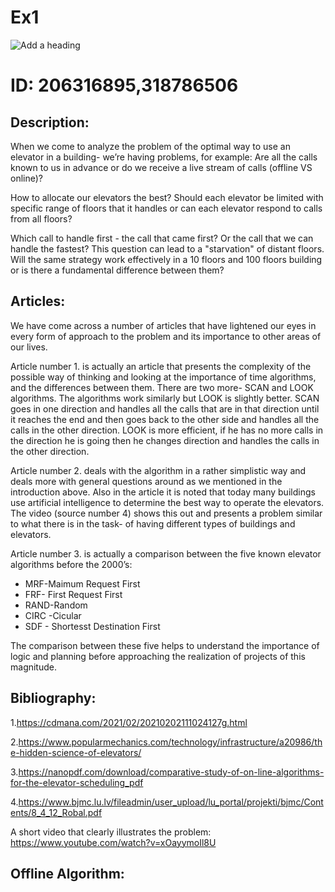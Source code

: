 # Ex1     
![Add a heading](https://user-images.githubusercontent.com/93159965/142401078-a0e123fc-2079-425a-9c84-d065401279c1.png)
                           
# ID: 206316895,318786506
## Description:

When we come to analyze the problem of the optimal way to use an elevator in a building- we’re having  problems, for example:
  Are all the calls known to us in advance or do we receive a live stream of calls (offline VS online)?
 
  
How to allocate our elevators the best? Should each elevator be limited with specific  range of floors that it handles or can each elevator respond to calls from all floors?

Which call to handle first - the call that came first? Or the call that we can handle the fastest? This question can lead to a "starvation" of distant floors.
Will the same strategy work effectively in a 10 floors and 100 floors building or is there a fundamental difference between them?

## Articles:

We have come across a number of articles that have lightened our eyes in every form of approach to the problem and its importance to other areas of our lives.

Article number 1. is actually an article that presents the complexity of the possible way of thinking and looking at the importance of time algorithms, and the differences between them.
There are two more- SCAN and LOOK algorithms.
The algorithms work similarly but LOOK is slightly better. SCAN goes in one direction and handles all the calls that are in that direction until it reaches the end and then goes back to the other side and handles all the calls in the other direction. LOOK is more efficient, if he has no more calls in the direction he is going then he changes direction and handles the calls in the other direction.

Article number 2. deals with the algorithm in a rather simplistic way and deals more with general questions around as we mentioned in the introduction above. Also in the article it is noted that today many buildings use artificial intelligence to determine the best way to operate the elevators.
 The video (source number 4) shows this out and presents a problem similar to what there is in the task- of having different types of buildings and elevators.
 
Article number 3. is actually a comparison between the five known elevator algorithms before the 2000’s:
- MRF-Maimum  Request First
- FRF- First Request First
- RAND-Random
- CIRC -Cicular
- SDF - Shortesst Destination First

The comparison between these five helps to understand the importance of logic and planning before approaching the realization of projects of this magnitude.

## Bibliography:


1.https://cdmana.com/2021/02/20210202111024127g.html

2.https://www.popularmechanics.com/technology/infrastructure/a20986/the-hidden-science-of-elevators/

3.https://nanopdf.com/download/comparative-study-of-on-line-algorithms-for-the-elevator-scheduling_pdf

4.https://www.bjmc.lu.lv/fileadmin/user_upload/lu_portal/projekti/bjmc/Contents/8_4_12_Robal.pdf 

A short video that clearly illustrates the problem:
https://www.youtube.com/watch?v=xOayymoIl8U
  
## Offline Algorithm:



